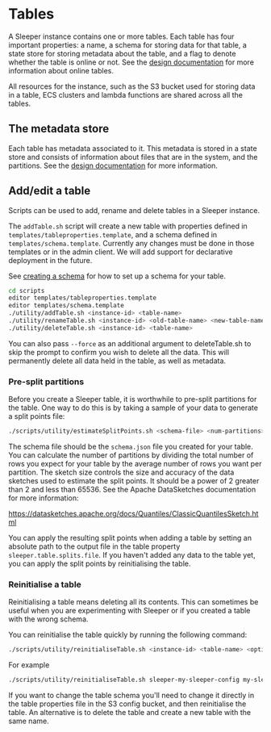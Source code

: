 Tables
======

A Sleeper instance contains one or more tables. Each table has four important properties: a name, a schema for storing
data for that table, a state store for storing metadata about the table, and a flag to denote whether the table is
online or not. See the [design documentation](../design.md#Tables) for more information about online tables.

All resources for the instance, such as the S3 bucket used for storing data in a table, ECS clusters and lambda
functions are shared across all the tables.

## The metadata store

Each table has metadata associated to it. This metadata is stored in a state store and consists of information about
files that are in the system, and the partitions. See the [design documentation](../design.md#State_store) for more
information.

## Add/edit a table

Scripts can be used to add, rename and delete tables in a Sleeper instance.

The `addTable.sh` script will create a new table with properties defined in `templates/tableproperties.template`, and a
schema defined in `templates/schema.template`. Currently any changes must be done in those templates or in the admin
client. We will add support for declarative deployment in the future.

See [creating a schema](schema.md) for how to set up a schema for your table.

```bash
cd scripts
editor templates/tableproperties.template
editor templates/schema.template
./utility/addTable.sh <instance-id> <table-name>
./utility/renameTable.sh <instance-id> <old-table-name> <new-table-name>
./utility/deleteTable.sh <instance-id> <table-name>
```

You can also pass `--force` as an additional argument to deleteTable.sh to skip the prompt to confirm you wish to delete
all the data. This will permanently delete all data held in the table, as well as metadata.

### Pre-split partitions

Before you create a Sleeper table, it is worthwhile to pre-split partitions for the table. One way to do this is by
taking a sample of your data to generate a split points file:

```bash
./scripts/utility/estimateSplitPoints.sh <schema-file> <num-partitions> <sketch-size> <output-split-points-file> <parquet-paths-as-separate-args>
```

The schema file should be the `schema.json` file you created for your table. You can calculate the number of partitions
by dividing the total number of rows you expect for your table by the average number of rows you want per partition.
The sketch size controls the size and accuracy of the data sketches used to estimate the split points. It should be a
power of 2 greater than 2 and less than 65536. See the Apache DataSketches documentation for more information:

https://datasketches.apache.org/docs/Quantiles/ClassicQuantilesSketch.html

You can apply the resulting split points when adding a table by setting an absolute path to the output file in the
table property `sleeper.table.splits.file`. If you haven't added any data to the table yet, you can apply the split
points by reinitialising the table.

### Reinitialise a table

Reinitialising a table means deleting all its contents. This can sometimes be useful when you are experimenting
with Sleeper or if you created a table with the wrong schema.

You can reinitialise the table quickly by running the following command:

```bash
./scripts/utility/reinitialiseTable.sh <instance-id> <table-name> <optional-delete-partitions-true-or-false> <optional-split-points-file-location> <optional-split-points-file-base64-encoded-true-or-false>
```

For example

```bash
./scripts/utility/reinitialiseTable.sh sleeper-my-sleeper-config my-sleeper-table true /tmp/split-points.txt false
```

If you want to change the table schema you'll need to change it directly in the table properties file in the S3 config
bucket, and then reinitialise the table. An alternative is to delete the table and create a new table with the same
name.
